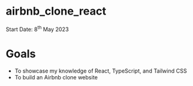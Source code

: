 # airbnb_clone_react
Start Date: 8<sup>th</sup> May 2023

# Goals
- To showcase my knowledge of React, TypeScript, and Tailwind CSS
- To build an Airbnb clone website
